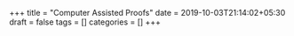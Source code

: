 +++
title = "Computer Assisted Proofs"
date = 2019-10-03T21:14:02+05:30
draft = false
tags = []
categories = []
+++